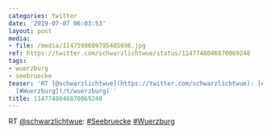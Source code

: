 ```yaml
---
categories: twitter
date: '2019-07-07 06:03:53'
layout: post
media:
- file: /media/1147598609795485696.jpg
ref: https://twitter.com/schwarzlichtwue/status/1147748046870069248
tags:
- wuerzburg
- seebruecke
teaser: 'RT [@schwarzlichtwue](https://twitter.com/schwarzlichtwue): [#Seebruecke](/t/seebruecke)
  [#Wuerzburg](/t/wuerzburg) '
title: 1147748046870069248
---
```

RT [@schwarzlichtwue](https://twitter.com/schwarzlichtwue): [#Seebruecke](/t/seebruecke) [#Wuerzburg](/t/wuerzburg) 